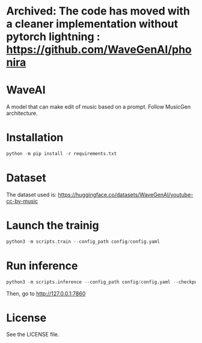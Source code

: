 # **Archived: The code has moved with a cleaner implementation without pytorch lightning : https://github.com/WaveGenAI/phonira**

# WaveAI
A model that can make edit of music based on a prompt. Follow MusicGen architecture.

# Installation

```py
python -m pip install -r requirements.txt
```

# Dataset
The dataset used is: https://huggingface.co/datasets/WaveGenAI/youtube-cc-by-music

# Launch the trainig

```py
python3 -m scripts.train --config_path config/config.yaml
```

# Run inference

```py
python3 -m scripts.inference --config_path config/config.yaml --checkpoint_path PATH
```
Then, go to http://127.0.0.1:7860

# License

See the LICENSE file.
